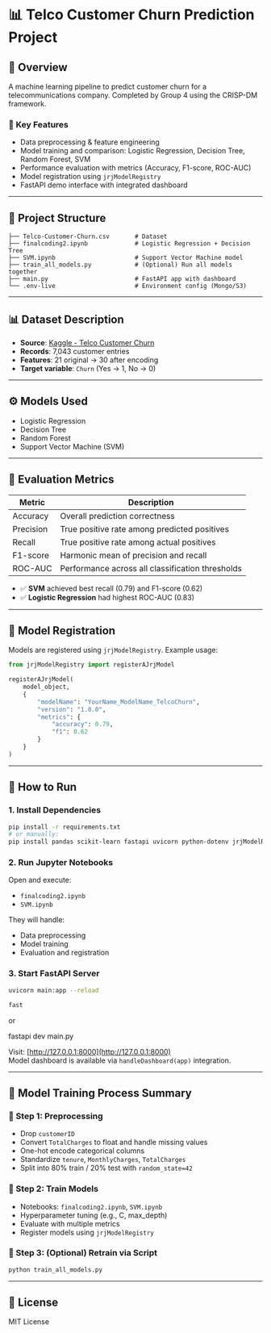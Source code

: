 # 📊 Telco Customer Churn Prediction Project

## 📌 Overview
A machine learning pipeline to predict customer churn for a telecommunications company. Completed by Group 4 using the CRISP-DM framework.

### 🔑 Key Features
- Data preprocessing & feature engineering
- Model training and comparison: Logistic Regression, Decision Tree, Random Forest, SVM
- Performance evaluation with metrics (Accuracy, F1-score, ROC-AUC)
- Model registration using `jrjModelRegistry`
- FastAPI demo interface with integrated dashboard

---

## 📂 Project Structure

```
├── Telco-Customer-Churn.csv       # Dataset
├── finalcoding2.ipynb             # Logistic Regression + Decision Tree
├── SVM.ipynb                      # Support Vector Machine model
├── train_all_models.py            # (Optional) Run all models together
├── main.py                        # FastAPI app with dashboard
└── .env-live                      # Environment config (Mongo/S3)
```

---

## 📊 Dataset Description

- **Source**: [Kaggle - Telco Customer Churn](https://www.kaggle.com/datasets/blastchar/telco-customer-churn)
- **Records**: 7,043 customer entries
- **Features**: 21 original → 30 after encoding
- **Target variable**: `Churn` (Yes → 1, No → 0)

---

## ⚙️ Models Used

- Logistic Regression
- Decision Tree
- Random Forest
- Support Vector Machine (SVM)

---

## 🧠 Evaluation Metrics

| Metric      | Description                                   |
|-------------|-----------------------------------------------|
| Accuracy    | Overall prediction correctness                |
| Precision   | True positive rate among predicted positives  |
| Recall      | True positive rate among actual positives     |
| F1-score    | Harmonic mean of precision and recall         |
| ROC-AUC     | Performance across all classification thresholds |

- ✅ **SVM** achieved best recall (0.79) and F1-score (0.62)
- ✅ **Logistic Regression** had highest ROC-AUC (0.83)

---

## 🧪 Model Registration

Models are registered using `jrjModelRegistry`. Example usage:

```python
from jrjModelRegistry import registerAJrjModel

registerAJrjModel(
    model_object,
    {
        "modelName": "YourName_ModelName_TelcoChurn",
        "version": "1.0.0",
        "metrics": {
            "accuracy": 0.79,
            "f1": 0.62
        }
    }
)
```

---

## 🚀 How to Run

### 1. Install Dependencies

```bash
pip install -r requirements.txt
# or manually:
pip install pandas scikit-learn fastapi uvicorn python-dotenv jrjModelRegistry
```

### 2. Run Jupyter Notebooks

Open and execute:

- `finalcoding2.ipynb`
- `SVM.ipynb`

They will handle:
- Data preprocessing
- Model training
- Evaluation and registration

### 3. Start FastAPI Server

```bash
uvicorn main:app --reload

fast
```
or

fastapi dev main.py

Visit: [http://127.0.0.1:8000](http://127.0.0.1:8000)  
Model dashboard is available via `handleDashboard(app)` integration.

---

## 🔁 Model Training Process Summary

### 🔹 Step 1: Preprocessing
- Drop `customerID`
- Convert `TotalCharges` to float and handle missing values
- One-hot encode categorical columns
- Standardize `tenure`, `MonthlyCharges`, `TotalCharges`
- Split into 80% train / 20% test with `random_state=42`

### 🔹 Step 2: Train Models
- Notebooks: `finalcoding2.ipynb`, `SVM.ipynb`
- Hyperparameter tuning (e.g., C, max_depth)
- Evaluate with multiple metrics
- Register models using `jrjModelRegistry`

### 🔹 Step 3: (Optional) Retrain via Script
```bash
python train_all_models.py
```


---

## 📎 License
MIT License
